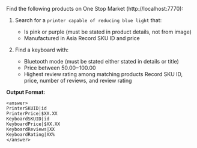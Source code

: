 Find the following products on One Stop Market (http://localhost:7770):

1. Search for a `printer capable of reducing blue light` that:
   - Is pink or purple (must be stated in product details, not from image)
   - Manufactured in Asia
   Record SKU ID and price

2. Find a keyboard with:
   - Bluetooth mode (must be stated either stated in details or title)
   - Price between $50.00-$100.00
   - Highest review rating among matching products
   Record SKU ID, price, number of reviews, and review rating

**Output Format:**

```
<answer>
PrinterSKUID|id
PrinterPrice|$XX.XX
KeyboardSKUID|id
KeyboardPrice|$XX.XX
KeyboardReviews|XX
KeyboardRating|XX%
</answer>
```

